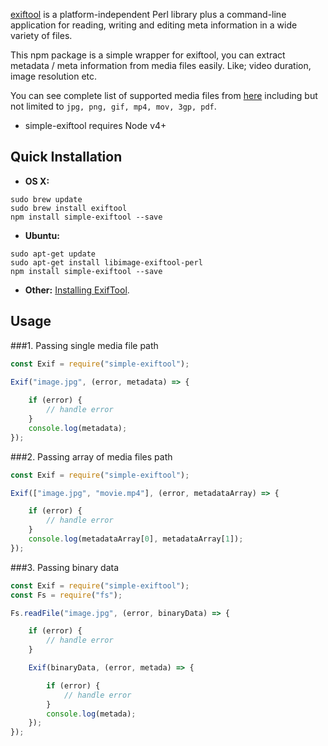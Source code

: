 [exiftool](http://owl.phy.queensu.ca/~phil/exiftool/) is a platform-independent Perl library plus a command-line application for reading, writing and editing meta information in a wide variety of files.

This npm package is a simple wrapper for exiftool, you can extract metadata / meta information from media files easily. Like; video duration, image resolution etc.

You can see complete list of supported media files from [here](http://www.sno.phy.queensu.ca/~phil/exiftool/#supported) including but not limited to `jpg, png, gif, mp4, mov, 3gp, pdf`.

* simple-exiftool requires Node v4+

## Quick Installation

* __OS X:__

```
sudo brew update
sudo brew install exiftool
npm install simple-exiftool --save
```

* __Ubuntu:__

```
sudo apt-get update
sudo apt-get install libimage-exiftool-perl
npm install simple-exiftool --save
```

* __Other:__ [Installing ExifTool](http://www.sno.phy.queensu.ca/~phil/exiftool/install.html).

## Usage


###1. Passing single media file path
 
```js
const Exif = require("simple-exiftool");

Exif("image.jpg", (error, metadata) => {
	
	if (error) {
        // handle error
	}
	console.log(metadata);
});
```

###2. Passing array of media files path
 
```js
const Exif = require("simple-exiftool");

Exif(["image.jpg", "movie.mp4"], (error, metadataArray) => {

	if (error) {
        // handle error
	}
	console.log(metadataArray[0], metadataArray[1]);
});

```

###3. Passing binary data
 
```js
const Exif = require("simple-exiftool");
const Fs = require("fs");

Fs.readFile("image.jpg", (error, binaryData) => {

	if (error) {
        // handle error
	}

	Exif(binaryData, (error, metada) => {

		if (error) {
            // handle error
		}
		console.log(metada);
	});
});

```